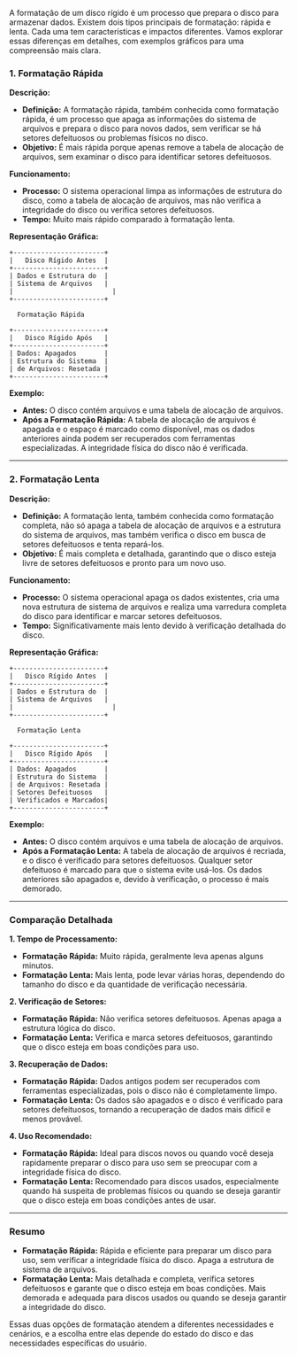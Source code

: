 A formatação de um disco rígido é um processo que prepara o disco para armazenar dados. Existem dois tipos principais de formatação: rápida e lenta. Cada uma tem características e impactos diferentes. Vamos explorar essas diferenças em detalhes, com exemplos gráficos para uma compreensão mais clara.

### **1. Formatação Rápida**

**Descrição:**
- **Definição:** A formatação rápida, também conhecida como formatação rápida, é um processo que apaga as informações do sistema de arquivos e prepara o disco para novos dados, sem verificar se há setores defeituosos ou problemas físicos no disco.
- **Objetivo:** É mais rápida porque apenas remove a tabela de alocação de arquivos, sem examinar o disco para identificar setores defeituosos.

**Funcionamento:**
- **Processo:** O sistema operacional limpa as informações de estrutura do disco, como a tabela de alocação de arquivos, mas não verifica a integridade do disco ou verifica setores defeituosos.
- **Tempo:** Muito mais rápido comparado à formatação lenta.

**Representação Gráfica:**

```
+-----------------------+
|   Disco Rígido Antes  |
+-----------------------+
| Dados e Estrutura do  |
| Sistema de Arquivos   |
|                         |
+-----------------------+

  Formatação Rápida

+-----------------------+
|   Disco Rígido Após   |
+-----------------------+
| Dados: Apagados       |
| Estrutura do Sistema  |
| de Arquivos: Resetada |
+-----------------------+
```

**Exemplo:**
- **Antes:** O disco contém arquivos e uma tabela de alocação de arquivos.
- **Após a Formatação Rápida:** A tabela de alocação de arquivos é apagada e o espaço é marcado como disponível, mas os dados anteriores ainda podem ser recuperados com ferramentas especializadas. A integridade física do disco não é verificada.

---

### **2. Formatação Lenta**

**Descrição:**
- **Definição:** A formatação lenta, também conhecida como formatação completa, não só apaga a tabela de alocação de arquivos e a estrutura do sistema de arquivos, mas também verifica o disco em busca de setores defeituosos e tenta repará-los.
- **Objetivo:** É mais completa e detalhada, garantindo que o disco esteja livre de setores defeituosos e pronto para um novo uso.

**Funcionamento:**
- **Processo:** O sistema operacional apaga os dados existentes, cria uma nova estrutura de sistema de arquivos e realiza uma varredura completa do disco para identificar e marcar setores defeituosos.
- **Tempo:** Significativamente mais lento devido à verificação detalhada do disco.

**Representação Gráfica:**

```
+-----------------------+
|   Disco Rígido Antes  |
+-----------------------+
| Dados e Estrutura do  |
| Sistema de Arquivos   |
|                         |
+-----------------------+

  Formatação Lenta

+-----------------------+
|   Disco Rígido Após   |
+-----------------------+
| Dados: Apagados       |
| Estrutura do Sistema  |
| de Arquivos: Resetada |
| Setores Defeituosos   |
| Verificados e Marcados|
+-----------------------+
```

**Exemplo:**
- **Antes:** O disco contém arquivos e uma tabela de alocação de arquivos.
- **Após a Formatação Lenta:** A tabela de alocação de arquivos é recriada, e o disco é verificado para setores defeituosos. Qualquer setor defeituoso é marcado para que o sistema evite usá-los. Os dados anteriores são apagados e, devido à verificação, o processo é mais demorado.

---

### **Comparação Detalhada**

**1. Tempo de Processamento:**
- **Formatação Rápida:** Muito rápida, geralmente leva apenas alguns minutos.
- **Formatação Lenta:** Mais lenta, pode levar várias horas, dependendo do tamanho do disco e da quantidade de verificação necessária.

**2. Verificação de Setores:**
- **Formatação Rápida:** Não verifica setores defeituosos. Apenas apaga a estrutura lógica do disco.
- **Formatação Lenta:** Verifica e marca setores defeituosos, garantindo que o disco esteja em boas condições para uso.

**3. Recuperação de Dados:**
- **Formatação Rápida:** Dados antigos podem ser recuperados com ferramentas especializadas, pois o disco não é completamente limpo.
- **Formatação Lenta:** Os dados são apagados e o disco é verificado para setores defeituosos, tornando a recuperação de dados mais difícil e menos provável.

**4. Uso Recomendado:**
- **Formatação Rápida:** Ideal para discos novos ou quando você deseja rapidamente preparar o disco para uso sem se preocupar com a integridade física do disco.
- **Formatação Lenta:** Recomendado para discos usados, especialmente quando há suspeita de problemas físicos ou quando se deseja garantir que o disco esteja em boas condições antes de usar.

---

### **Resumo**

- **Formatação Rápida:** Rápida e eficiente para preparar um disco para uso, sem verificar a integridade física do disco. Apaga a estrutura de sistema de arquivos.
- **Formatação Lenta:** Mais detalhada e completa, verifica setores defeituosos e garante que o disco esteja em boas condições. Mais demorada e adequada para discos usados ou quando se deseja garantir a integridade do disco.

Essas duas opções de formatação atendem a diferentes necessidades e cenários, e a escolha entre elas depende do estado do disco e das necessidades específicas do usuário.

